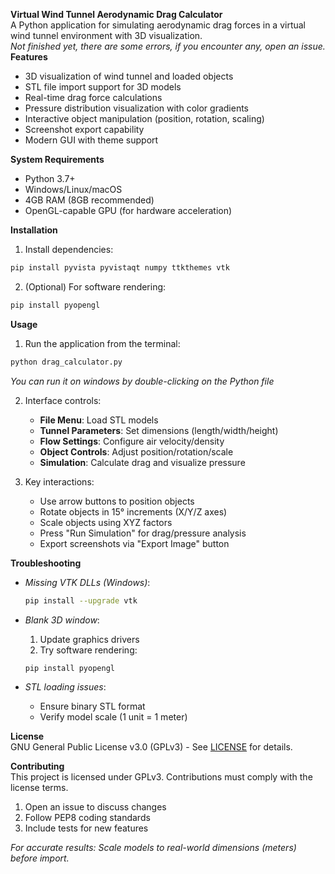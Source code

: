 **Virtual Wind Tunnel Aerodynamic Drag Calculator**  
A Python application for simulating aerodynamic drag forces in a virtual wind tunnel environment with 3D visualization.  
*Not finished yet, there are some errors, if you encounter any, open an issue.*
**Features**  
- 3D visualization of wind tunnel and loaded objects  
- STL file import support for 3D models  
- Real-time drag force calculations  
- Pressure distribution visualization with color gradients  
- Interactive object manipulation (position, rotation, scaling)  
- Screenshot export capability  
- Modern GUI with theme support  

**System Requirements**  
- Python 3.7+  
- Windows/Linux/macOS  
- 4GB RAM (8GB recommended)  
- OpenGL-capable GPU (for hardware acceleration)  

**Installation**  
1. Install dependencies:  
```bash
pip install pyvista pyvistaqt numpy ttkthemes vtk
```  

2. (Optional) For software rendering:  
```bash
pip install pyopengl
```  

**Usage**  
1. Run the application from the terminal:  
```bash
python drag_calculator.py
```
*You can run it on windows by double-clicking on the Python file*

2. Interface controls:  
   - **File Menu**: Load STL models  
   - **Tunnel Parameters**: Set dimensions (length/width/height)  
   - **Flow Settings**: Configure air velocity/density  
   - **Object Controls**: Adjust position/rotation/scale  
   - **Simulation**: Calculate drag and visualize pressure  

3. Key interactions:  
   - Use arrow buttons to position objects  
   - Rotate objects in 15° increments (X/Y/Z axes)  
   - Scale objects using XYZ factors  
   - Press "Run Simulation" for drag/pressure analysis  
   - Export screenshots via "Export Image" button  

**Troubleshooting**  
- *Missing VTK DLLs (Windows)*:  
  ```bash
  pip install --upgrade vtk
  ```  

- *Blank 3D window*:  
  1. Update graphics drivers  
  2. Try software rendering:  
  ```bash
  pip install pyopengl
  ```  

- *STL loading issues*:  
  - Ensure binary STL format  
  - Verify model scale (1 unit = 1 meter)  

**License**  
GNU General Public License v3.0 (GPLv3) - See [LICENSE](LICENSE) for details.  

**Contributing**  
This project is licensed under GPLv3. Contributions must comply with the license terms.  
1. Open an issue to discuss changes  
2. Follow PEP8 coding standards  
3. Include tests for new features  

*For accurate results: Scale models to real-world dimensions (meters) before import.*
